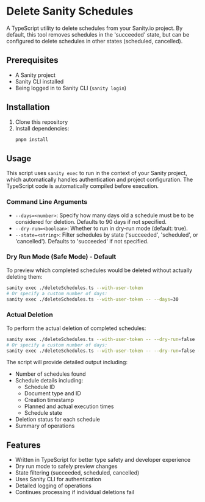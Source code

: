 # Delete Sanity Schedules

A TypeScript utility to delete schedules from your Sanity.io project. By default, this tool removes schedules in the 'succeeded' state, but can be configured to delete schedules in other states (scheduled, cancelled).

## Prerequisites

- A Sanity project
- Sanity CLI installed
- Being logged in to Sanity CLI (`sanity login`)

## Installation

1. Clone this repository
2. Install dependencies:
   ```bash
   pnpm install
   ```

## Usage

This script uses `sanity exec` to run in the context of your Sanity project, which automatically handles authentication and project configuration. The TypeScript code is automatically compiled before execution.

### Command Line Arguments

- `--days=<number>`: Specify how many days old a schedule must be to be considered for deletion. Defaults to 90 days if not specified.
- `--dry-run=<boolean>`: Whether to run in dry-run mode (default: true).
- `--state=<string>`: Filter schedules by state ('succeeded', 'scheduled', or 'cancelled'). Defaults to 'succeeded' if not specified.

### Dry Run Mode (Safe Mode) - Default
To preview which completed schedules would be deleted without actually deleting them:

```bash
sanity exec ./deleteSchedules.ts --with-user-token
# Or specify a custom number of days:
sanity exec ./deleteSchedules.ts --with-user-token -- --days=30
```

### Actual Deletion
To perform the actual deletion of completed schedules:

```bash
sanity exec ./deleteSchedules.ts --with-user-token -- --dry-run=false
# Or specify a custom number of days:
sanity exec ./deleteSchedules.ts --with-user-token -- --dry-run=false --days=30
```

The script will provide detailed output including:
- Number of schedules found
- Schedule details including:
  - Schedule ID
  - Document type and ID
  - Creation timestamp
  - Planned and actual execution times
  - Schedule state
- Deletion status for each schedule
- Summary of operations

## Features

- Written in TypeScript for better type safety and developer experience
- Dry run mode to safely preview changes
- State filtering (succeeded, scheduled, cancelled)
- Uses Sanity CLI for authentication
- Detailed logging of operations
- Continues processing if individual deletions fail
